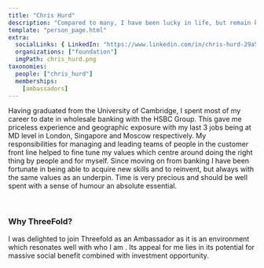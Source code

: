 ```yaml
---
title: "Chris Hurd"
description: "Compared to many, I have been lucky in life, but remain keen not to let it rest there and to continue developing and helping others to do so."
template: "person_page.html"
extra:
  socialLinks: { LinkedIn: "https://www.linkedin.com/in/chris-hurd-29a5581b/"}
  organizations: ["foundation"]
  imgPath: chris_hurd.png
taxonomies:
  people: ["chris_hurd"]
  memberships:
    [ambassadors]
---
```


Having graduated from the University of Cambridge, I spent most of my career to date in wholesale banking with the HSBC Group. This gave me priceless experience and geographic exposure with my last 3 jobs being at MD level in London, Singapore and Moscow respectively. My responsibilities for managing and leading teams of people in the customer front line helped to fine tune my values which centre around doing the right thing by people and for myself. Since moving on from banking I have been fortunate in being able to acquire new skills and to reinvent, but always with the same values as an underpin. Time is very precious and should be well spent with a sense of humour an absolute essential.

<br>

### Why ThreeFold?

I was delighted to join Threefold as an Ambassador as it is an environment which resonates well with who I am . Its appeal for me lies in its potential for massive social benefit combined with investment opportunity.